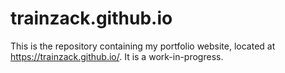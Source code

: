 # trainzack.github.io

This is the repository containing my portfolio website, located at https://trainzack.github.io/. It is a work-in-progress.
